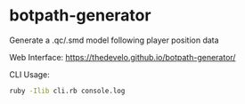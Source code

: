 # botpath-generator
Generate a .qc/.smd model following player position data

Web Interface: https://thedevelo.github.io/botpath-generator/

CLI Usage:
```bash
ruby -Ilib cli.rb console.log
```
